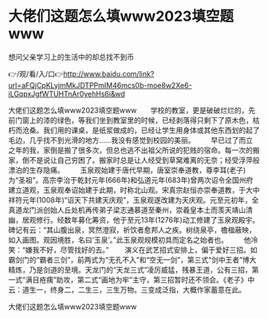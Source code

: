 # 大佬们这题怎么填www2023填空题www
想问父亲学习上的生活中的却总找不到币

👉/观/看/入/口👉http://www.baidu.com/link?url=aFQjCpKLyjmMkJDTPPmIM46mcs0b-moe8w2Xe6-iLGqpxJgfWTUHTnAr0yehHs6i&wd

大佬们这题怎么填www2023填空题www　　学校的教室，更是破破烂烂的，先前门窗上的漆的绿色，等我们坐到教室里的时候，已经剥落得只剩下了原木色，枯朽而沧桑。我们用的课桌，是纸浆做成的，已经让学生用身体或其他东西划的起了毛边，几乎找不到光滑的地方……我没有感觉到校园的美丽。
　　早已过了而立之年的我，家倒是搬了很多次，但总也逃不出祖父所说的犯贱的宿命。每一次的搬家，倒不是说让自己穷困了。搬家时总是让人经受到草窝难离的无奈；经受浮萍般漂泊的生存隐痛。
　　玉泉观始建于唐代早期，唐室崇奉道教，尊李耳(老子)为“圣祖”。高宗李治于乾封元年(666年)和弘道元年(683年)曾两次诏令全国州府建立道观，玉泉观奉诏始建于此期，时称北山观。宋真宗赵恒亦崇奉道教，于大中祥符元年(1008年)“诏天下共建天庆观”，玉泉观遂改建为天庆观。元至元初年，全真道龙门派创始人丘处机再传弟子梁志通慕道至秦州，崇羲皇本土而羡天靖山清幽，居观修行。经数年募化筹资，他于至元13年(1276年)动工修建了玉泉观殿宇。碑记有云：“其山腹出泉，冥然澄寂，祈饮者愈邦人之疾。树绕泉亭，檐楹蔽映，如入画图。观因境胜，名曰‘玉泉’。”此玉泉观规模初具而定名之始者也。
　　他冷笑：“嫌我不好，尽管找好的去。”
　　演义在武艺招式安排上，偏于爱好三招。如霸剑门的“霸者三剑”，前两式为“无孔不入”和“空无一剑”，第三式“剑中王者”博大精炼，乃是剑道的至境。天龙门的“天龙三式”凌厉威猛，残暴王道，公有三招，第一式“满目疮痍”助攻，第二式“画地为牢”主守，第三招暂时还不领会。《老子》中云：道生一，终身二，二生三，三生万物。三变成泛指，大概作家蓄意在此。

大佬们这题怎么填www2023填空题www
